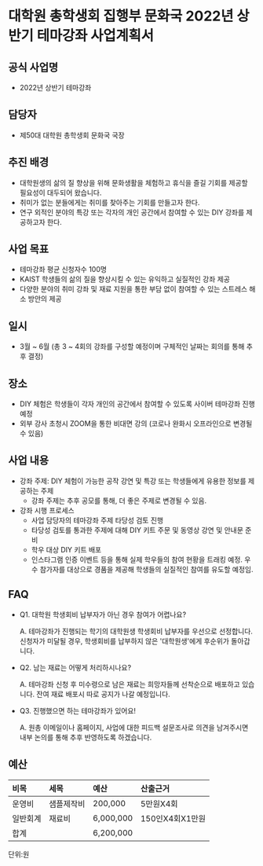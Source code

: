 대학원 총학생회 집행부 문화국 2022년 상반기 테마강좌 사업계획서
===

## 공식 사업명
- 2022년 상반기 테마강좌

## 담당자
- 제50대 대학원 총학생회 문화국 국장

## 추진 배경
- 대학원생의 삶의 질 향상을 위해 문화생활을 체험하고 휴식을 즐길 기회를 제공할 필요성이 대두되어 왔습니다. 
- 취미가 없는 분들에게는 취미를 찾아주는 기회를 만들고자 한다.
- 연구 외적인 분야의 특강 또는 각자의 개인 공간에서 참여할 수 있는 DIY 강좌를 제공하고자 한다.

## 사업 목표
- 테마강좌 평균 신청자수 100명
- KAIST 학생들의 삶의 질을 향상시킬 수 있는 유익하고 실질적인 강좌 제공
- 다양한 분야의 취미 강좌 및 재료 지원을 통한 부담 없이 참여할 수 있는 스트레스 해소 방안의 제공

## 일시
- 3월 ~ 6월 (총 3 ~ 4회의 강좌를 구성할 예정이며 구체적인 날짜는 회의를 통해 추후 결정)

## 장소
- DIY 체험은 학생들이 각자 개인의 공간에서 참여할 수 있도록 사이버 테마강좌 진행 예정
- 외부 강사 초청시 ZOOM을 통한 비대면 강의 (코로나 완화시 오프라인으로 변경될 수 있음)

## 사업 내용
 - 강좌 주제: DIY 체험이 가능한 공작 강연 및 특강 또는 학생들에게 유용한 정보를 제공하는 주제
    -   강좌 주제는 추후 공모를 통해, 더 좋은 주제로 변경될 수 있음.
-   강좌 시행 프로세스
    -   사업 담당자의 테마강좌 주제 타당성 검토 진행
    -   타당성 검토를 통과한 주제에 대해 DIY 키트 주문 및 동영상 강연 및 안내문 준비
    -   학우 대상 DIY 키트 배포
    -   인스타그램 인증 이벤트 등을 통해 실제 학우들의 참여 현황을 트래킹 예정. 우수 참가자를 대상으로 경품을 제공해 학생들의 실질적인 참여를 유도할 예정임.

## FAQ
- Q1. 대학원 학생회비 납부자가 아닌 경우 참여가 어렵나요?

    A. 테마강좌가 진행되는 학기의 대학원생 학생회비 납부자를 우선으로 선정합니다. 신청자가 미달될 경우, 학생회비를 납부하지 않은 '대학원생'에게 후순위가 돌아갑니다.

- Q2. 남는 재료는 어떻게 처리하시나요?

    A. 테마강좌 신청 후 미수령으로 남은 재료는 희망자들께 선착순으로 배포하고 있습니다. 잔여 재료 배포시 따로 공지가 나갈 예정입니다.

- Q3. 진행했으면 하는 테마강좌가 있어요!

    A. 원총 이메일이나 홈페이지, 사업에 대한 피드백 설문조사로 의견을 남겨주시면 내부 논의를 통해 추후 반영하도록 하겠습니다.


## 예산
| 비목     | 세목       | 예산      | 산출근거        |
|:---------|:-----------|:----------|:----------------|
| 운영비   | 샘플제작비 | 200,000   | 5만원X4회       |
| 일반회계 | 재료비     | 6,000,000 | 150인X4회X1만원 |
| 합계     |            | 6,200,000 |                 |

단위:원